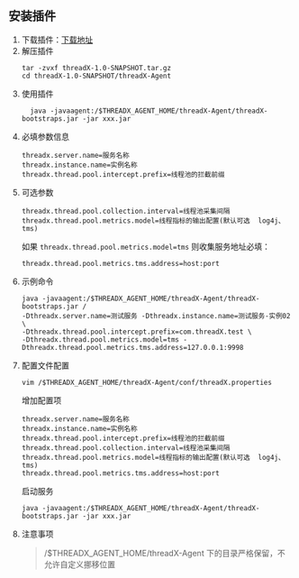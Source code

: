 ## 安装插件
1. 下载插件：[下载地址](https://github.com/huangfuProject/threadX/releases)
2. 解压插件
    ```shell
    tar -zvxf threadX-1.0-SNAPSHOT.tar.gz
    cd threadX-1.0-SNAPSHOT/threadX-Agent
    ```
3. 使用插件
    ```shell
      java -javaagent:/$THREADX_AGENT_HOME/threadX-Agent/threadX-bootstraps.jar -jar xxx.jar
    ```
4. 必填参数信息
    ```properties
    threadx.server.name=服务名称
    threadx.instance.name=实例名称
    threadx.thread.pool.intercept.prefix=线程池的拦截前缀
    ```
5. 可选参数
    ```properties
    threadx.thread.pool.collection.interval=线程池采集间隔
    threadx.thread.pool.metrics.model=线程指标的输出配置(默认可选  log4j、tms)
    ```
   如果 `threadx.thread.pool.metrics.model=tms` 则收集服务地址必填：
   ```properties
   threadx.thread.pool.metrics.tms.address=host:port
    ```
6. 示例命令
    ```shell
    java -javaagent:/$THREADX_AGENT_HOME/threadX-Agent/threadX-bootstraps.jar /
   -Dthreadx.server.name=测试服务 -Dthreadx.instance.name=测试服务-实例02 \
   -Dthreadx.thread.pool.intercept.prefix=com.threadX.test \
   -Dthreadx.thread.pool.metrics.model=tms -Dthreadx.thread.pool.metrics.tms.address=127.0.0.1:9998
    ```
7. 配置文件配置
    ```shell
    vim /$THREADX_AGENT_HOME/threadX-Agent/conf/threadX.properties
    ```
    增加配置项
    ```properties
    threadx.server.name=服务名称
    threadx.instance.name=实例名称
    threadx.thread.pool.intercept.prefix=线程池的拦截前缀
    threadx.thread.pool.collection.interval=线程池采集间隔
    threadx.thread.pool.metrics.model=线程指标的输出配置(默认可选  log4j、tms)
    threadx.thread.pool.metrics.tms.address=host:port
    ```
   启动服务
    ```shell
    java -javaagent:/$THREADX_AGENT_HOME/threadX-Agent/threadX-bootstraps.jar -jar xxx.jar
    ```
8. 注意事项
   > /$THREADX_AGENT_HOME/threadX-Agent 下的目录严格保留，不允许自定义挪移位置